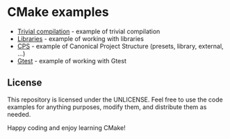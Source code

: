 # CMake examples

- [Trivial compilation](./trivial-compile-01/) - example of trivial compilation
- [Libraries](./02-libraries/) - example of working with libraries
- [CPS](./03-cps/) - example of Canonical Project Structure (presets, library, external, ...)
- [Gtest](./04-gtest/) - example of working with Gtest

## License

This repository is licensed under the UNLICENSE. Feel free to use the code examples for anything purposes, modify them, and distribute them as needed.

Happy coding and enjoy learning CMake!

